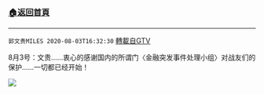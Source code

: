 ﻿###  [:house:返回首頁](https://github.com/ourhimalayas/txt)
---

`郭文贵MILES 2020-08-03T16:32:30` [轉載自GTV](https://gtv.org/web/#/UserInfo/5e596957357cc612d35a8044)

8月3号：文贵……衷心的感谢国内的所谓门〈金融突发事件处理小组〉对战友们的保护……一切都已经开始！

[![](https://filegroup.gtv.org/cdn-cgi/image/width=600/https://filegroup.gtv.org/group3/default/20200803/16/32/0/5e80af8d4ac241e225365ab535da2e9c)](https://filegroup.gtv.org/group3/default/20200803/16/32/0/8c7be74f2a79f9b77b57885f14e25d5b.MOV)